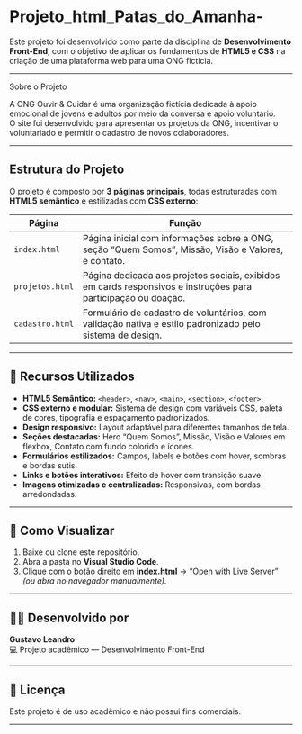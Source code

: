 # Projeto_html_Patas_do_Amanha-

Este projeto foi desenvolvido como parte da disciplina de **Desenvolvimento Front-End**, com o objetivo de aplicar os fundamentos de **HTML5 e CSS** na criação de uma plataforma web para uma ONG fictícia.

---

Sobre o Projeto

A ONG Ouvir & Cuidar é uma organização fictícia dedicada à apoio emocional de jovens e adultos por meio da conversa e apoio voluntário.  
O site foi desenvolvido para apresentar os projetos da ONG, incentivar o voluntariado e permitir o cadastro de novos colaboradores.

---

##  Estrutura do Projeto

O projeto é composto por **3 páginas principais**, todas estruturadas com **HTML5 semântico** e estilizadas com **CSS externo**:

| Página | Função |
|--------|--------|
| `index.html` | Página inicial com informações sobre a ONG, seção “Quem Somos”, Missão, Visão e Valores, e contato. |
| `projetos.html` | Página dedicada aos projetos sociais, exibidos em cards responsivos e instruções para participação ou doação. |
| `cadastro.html` | Formulário de cadastro de voluntários, com validação nativa e estilo padronizado pelo sistema de design. |

---

## 🧩 Recursos Utilizados

- **HTML5 Semântico:** `<header>`, `<nav>`, `<main>`, `<section>`, `<footer>`.
- **CSS externo e modular:** Sistema de design com variáveis CSS, paleta de cores, tipografia e espaçamento padronizados.
- **Design responsivo:** Layout adaptável para diferentes tamanhos de tela.
- **Seções destacadas:** Hero “Quem Somos”, Missão, Visão e Valores em flexbox, Contato com fundo colorido e ícones.
- **Formulários estilizados:** Campos, labels e botões com hover, sombras e bordas sutis.
- **Links e botões interativos:** Efeito de hover com transição suave.
- **Imagens otimizadas e centralizadas:** Responsivas, com bordas arredondadas.

---

## 🚀 Como Visualizar

1. Baixe ou clone este repositório.
2. Abra a pasta no **Visual Studio Code**.
3. Clique com o botão direito em **index.html** → “Open with Live Server” *(ou abra no navegador manualmente).*

---

## 👩‍💻 Desenvolvido por

**Gustavo Leandro**  
💻 Projeto acadêmico — Desenvolvimento Front-End 

---

## 🧾 Licença

Este projeto é de uso acadêmico e não possui fins comerciais.

---

